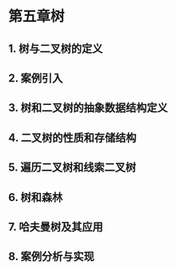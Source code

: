 # 第五章树


## 1. 树与二叉树的定义

## 2. 案例引入

## 3. 树和二叉树的抽象数据结构定义

## 4. 二叉树的性质和存储结构

## 5. 遍历二叉树和线索二叉树

## 6. 树和森林

## 7. 哈夫曼树及其应用

## 8. 案例分析与实现